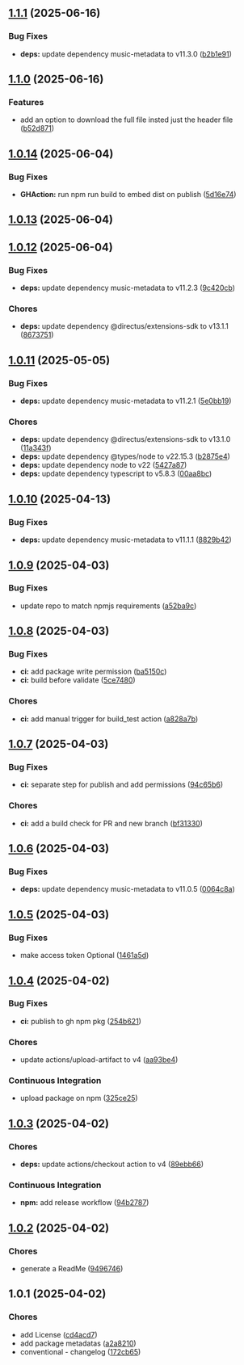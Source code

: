 ## [1.1.1](https://github.com/jee-r/directus-extension-audio-metadata/compare/v1.1.0...v1.1.1) (2025-06-16)

### Bug Fixes

* **deps:** update dependency music-metadata to v11.3.0 ([b2b1e91](https://github.com/jee-r/directus-extension-audio-metadata/commit/b2b1e91ec9c07167ef1cd192da7938225a6ddc33))
## [1.1.0](https://github.com/jee-r/directus-extension-audio-metadata/compare/v1.0.14...v1.1.0) (2025-06-16)

### Features

* add an option to download the full file insted just the header file ([b52d871](https://github.com/jee-r/directus-extension-audio-metadata/commit/b52d87104a3eee355027ac851b359d28b6a1e7e2))
## [1.0.14](https://github.com/jee-r/directus-extension-audio-metadata/compare/v1.0.13...v1.0.14) (2025-06-04)

### Bug Fixes

* **GHAction:** run npm run build to embed dist on publish ([5d16e74](https://github.com/jee-r/directus-extension-audio-metadata/commit/5d16e7495d1e109c873fdc5f6534ab74ee75999e))
## [1.0.13](https://github.com/jee-r/directus-extension-audio-metadata/compare/v1.0.12...v1.0.13) (2025-06-04)
## [1.0.12](https://github.com/jee-r/directus-extension-audio-metadata/compare/v1.0.11...v1.0.12) (2025-06-04)

### Bug Fixes

* **deps:** update dependency music-metadata to v11.2.3 ([9c420cb](https://github.com/jee-r/directus-extension-audio-metadata/commit/9c420cba4fb2e55791659cc3ec6b06ee6fa2da8f))

### Chores

* **deps:** update dependency @directus/extensions-sdk to v13.1.1 ([8673751](https://github.com/jee-r/directus-extension-audio-metadata/commit/8673751739830d1ee266ec8faad279bf70f2e5ce))
## [1.0.11](https://github.com/jee-r/directus-extension-audio-metadata/compare/v1.0.10...v1.0.11) (2025-05-05)

### Bug Fixes

* **deps:** update dependency music-metadata to v11.2.1 ([5e0bb19](https://github.com/jee-r/directus-extension-audio-metadata/commit/5e0bb19adbacff1335e4934e788c6bed5a0afa1b))

### Chores

* **deps:** update dependency @directus/extensions-sdk to v13.1.0 ([11a343f](https://github.com/jee-r/directus-extension-audio-metadata/commit/11a343ff67560440119a793f561275df299a12b8))
* **deps:** update dependency @types/node to v22.15.3 ([b2875e4](https://github.com/jee-r/directus-extension-audio-metadata/commit/b2875e4110148144f40f2a3e56760e3867c84bed))
* **deps:** update dependency node to v22 ([5427a87](https://github.com/jee-r/directus-extension-audio-metadata/commit/5427a879ea9e49f575c85efeb2684d181f8eb199))
* **deps:** update dependency typescript to v5.8.3 ([00aa8bc](https://github.com/jee-r/directus-extension-audio-metadata/commit/00aa8bc1d17ea9cadf6e48a2d3ec435e0fe36f2c))
## [1.0.10](https://github.com/jee-r/directus-extension-audio-metadata/compare/v1.0.9...v1.0.10) (2025-04-13)

### Bug Fixes

* **deps:** update dependency music-metadata to v11.1.1 ([8829b42](https://github.com/jee-r/directus-extension-audio-metadata/commit/8829b42977c1d95458e71e64171c1736a7d18e3f))
## [1.0.9](https://example.com/github.com/jee-r/directus-extension-audio-metadata/compare/v1.0.8...v1.0.9) (2025-04-03)

### Bug Fixes

* update repo to match npmjs requirements ([a52ba9c](https://example.com/github.com/jee-r/directus-extension-audio-metadata/commit/a52ba9c8896ebc74b0b36cbde3ac4e6222af166b))
## [1.0.8](https://example.com/github.com/jee-r/directus-extension-audio-metadata/compare/v1.0.7...v1.0.8) (2025-04-03)

### Bug Fixes

* **ci:** add package write permission ([ba5150c](https://example.com/github.com/jee-r/directus-extension-audio-metadata/commit/ba5150c6edc0139e7d21f8e4f7983d722ffdd51c))
* **ci:** build before validate ([5ce7480](https://example.com/github.com/jee-r/directus-extension-audio-metadata/commit/5ce74808e321fda3e1af1b92e7fbc4f80b15c04b))

### Chores

* **ci:** add manual trigger for build_test action ([a828a7b](https://example.com/github.com/jee-r/directus-extension-audio-metadata/commit/a828a7b23c35c23fadeacaccd6570cd4eccb44e7))
## [1.0.7](https://example.com/github.com/jee-r/directus-extension-audio-metadata/compare/v1.0.6...v1.0.7) (2025-04-03)

### Bug Fixes

* **ci:** separate step for publish and add permissions ([94c65b6](https://example.com/github.com/jee-r/directus-extension-audio-metadata/commit/94c65b65aae0e85af2de285bca9f1a7a83abaecf))

### Chores

* **ci:** add a build check for PR and new branch ([bf31330](https://example.com/github.com/jee-r/directus-extension-audio-metadata/commit/bf3133092612aad7382297b6f752b46cead4d2e2))
## [1.0.6](https://example.com/github.com/jee-r/directus-extension-audio-metadata/compare/v1.0.5...v1.0.6) (2025-04-03)

### Bug Fixes

* **deps:** update dependency music-metadata to v11.0.5 ([0064c8a](https://example.com/github.com/jee-r/directus-extension-audio-metadata/commit/0064c8a290a46656cc59e0e9b384f9c3898b4d3a))
## [1.0.5](https://example.com/github.com/jee-r/directus-extension-audio-metadata/compare/v1.0.4...v1.0.5) (2025-04-03)

### Bug Fixes

* make access token Optional ([1461a5d](https://example.com/github.com/jee-r/directus-extension-audio-metadata/commit/1461a5d4e52bad436ba4bd9c3f9f502d8abeb527))
## [1.0.4](https://example.com/github.com/jee-r/directus-extension-audio-metadata/compare/v1.0.3...v1.0.4) (2025-04-02)

### Bug Fixes

* **ci:** publish to gh npm pkg ([254b621](https://example.com/github.com/jee-r/directus-extension-audio-metadata/commit/254b6213381e72922c06159b17ee7fcbb9468335))

### Chores

* update actions/upload-artifact to v4 ([aa93be4](https://example.com/github.com/jee-r/directus-extension-audio-metadata/commit/aa93be463638d6c5fb82992ed0818e969846aafe))

### Continuous Integration

* upload package on npm ([325ce25](https://example.com/github.com/jee-r/directus-extension-audio-metadata/commit/325ce2512fc0de9cb2e36905d5f5e5d3df8cccc4))
## [1.0.3](https://example.com/github.com/jee-r/directus-extension-audio-metadata/compare/v1.0.2...v1.0.3) (2025-04-02)

### Chores

* **deps:** update actions/checkout action to v4 ([89ebb66](https://example.com/github.com/jee-r/directus-extension-audio-metadata/commit/89ebb66cf5861351291c77d33ab8ea06afc2455a))

### Continuous Integration

* **npm:** add release workflow ([94b2787](https://example.com/github.com/jee-r/directus-extension-audio-metadata/commit/94b2787017ac3c804bf033c3ee7a9e404eff4a73))
## [1.0.2](https://example.com/github.com/jee-r/directus-extension-audio-metadata/compare/v1.0.1...v1.0.2) (2025-04-02)

### Chores

* generate a ReadMe ([9496746](https://example.com/github.com/jee-r/directus-extension-audio-metadata/commit/949674677ace32ec9cd27aaf7cbce3b223e864a6))
## 1.0.1 (2025-04-02)

### Chores

* add License ([cd4acd7](https://example.com/github.com/jee-r/directus-extension-audio-metadata/commit/cd4acd7467c35dce12508dc194a853c72dc3cfb5))
* add package metadatas ([a2a8210](https://example.com/github.com/jee-r/directus-extension-audio-metadata/commit/a2a821068b8ea0f3c3bff9ffa9c0d856b900c8c0))
* conventional - changelog ([172cb65](https://example.com/github.com/jee-r/directus-extension-audio-metadata/commit/172cb654d92bdc3dc1c73d46504ff38ff872c165))
